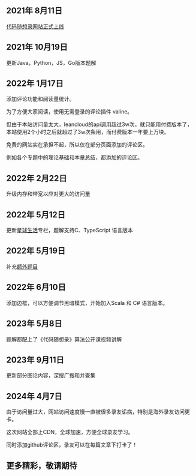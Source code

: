 
## 2021年 8月11日 

[代码随想录网站正式上线](https://mp.weixin.qq.com/s/-6rd_g7LrVD1fuKBYk2tXQ) 

## 2021年 10月19日

更新Java，Python，JS，Go版本题解

## 2022年 1月17日 

添加评论功能和阅读量统计。 

为了方便大家阅读，使用无需登录的评论插件 valine。

但由于本站访问量太大，leancloud的api调用超过3w次，就只能用付费版本了，本站使用2个小时之后就超过了3w次条用，而付费版本一年要上万块。

免费的网站实在承担不起，所以仅在部分页面添加的评论区。 

例如各个专题中的理论基础和本章总结，都添加的评论区。 

## 2022年 2月22日 

升级内存和带宽以应对更大的访问量

## 2022年 5月12日 

更新[星球生活](https://programmercarl.com/other/)专栏，题解支持C、TypeScript 语言版本

## 2022年 5月19日  

补充[额外题目](https://programmercarl.com/other/ewaishuoming.html)

## 2022年 6月10日 

添加边框，可以方便调节黑暗模式，开始加入Scala 和 C# 语言版本。

## 2023年 5月8日 

题解都配上了《代码随想录》算法公开课视频讲解

## 2023年 9月11日 

更新部分图论内容，深搜广搜和并查集

## 2024年 4月7日 

由于访问量过大，网站访问速度慢一直被很多录友诟病，特别是海外录友访问更卡。

这次网站全部上CDN，全球加速，方便全球录友学习。 

同时添加github评论区，录友可以在每篇文章下打卡了！

## 更多精彩，敬请期待


